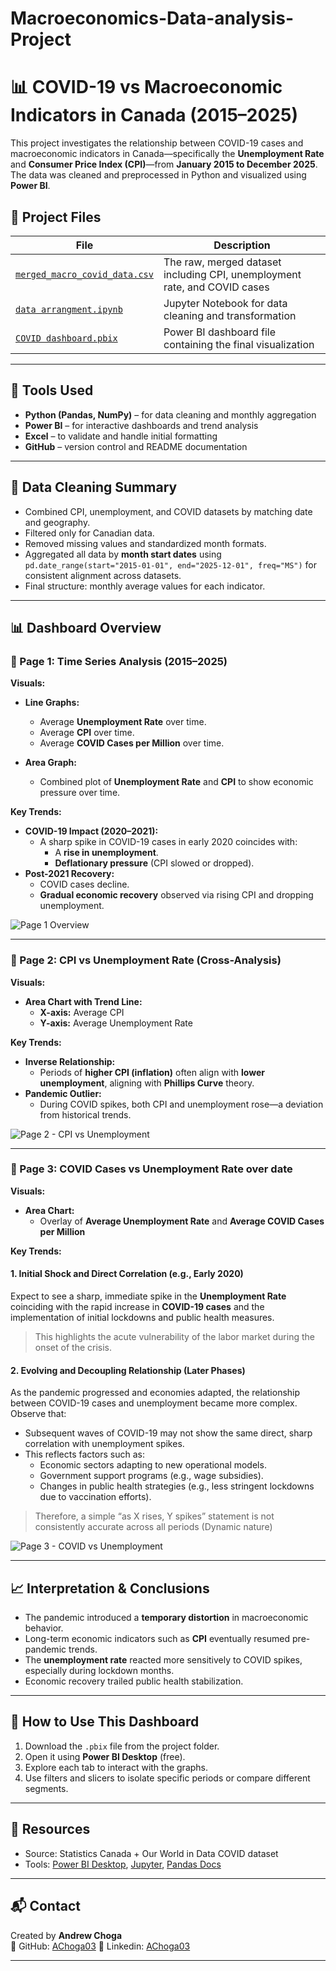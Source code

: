 # Macroeconomics-Data-analysis-Project
# 📊 COVID-19 vs Macroeconomic Indicators in Canada (2015–2025)

This project investigates the relationship between COVID-19 cases and macroeconomic indicators in Canada—specifically the **Unemployment Rate** and **Consumer Price Index (CPI)**—from **January 2015 to December 2025**. The data was cleaned and preprocessed in Python and visualized using **Power BI**.

## 📁 Project Files

| File | Description |
|------|-------------|
| [`merged_macro_covid_data.csv`](./Final_macro_covid_data_corrected.csv) | The raw, merged dataset including CPI, unemployment rate, and COVID cases |
| [`data arrangment.ipynb`](./data%20arrangment%20(2).ipynb) | Jupyter Notebook for data cleaning and transformation |
| [`COVID dashboard.pbix`](./COVID%20dashboard.pbix) | Power BI dashboard file containing the final visualization |

---

## 🔧 Tools Used

- **Python (Pandas, NumPy)** – for data cleaning and monthly aggregation
- **Power BI** – for interactive dashboards and trend analysis
- **Excel** – to validate and handle initial formatting
- **GitHub** – version control and README documentation

---

## 🧼 Data Cleaning Summary

- Combined CPI, unemployment, and COVID datasets by matching date and geography.
- Filtered only for Canadian data.
- Removed missing values and standardized month formats.
- Aggregated all data by **month start dates** using `pd.date_range(start="2015-01-01", end="2025-12-01", freq="MS")` for consistent alignment across datasets.
- Final structure: monthly average values for each indicator.

---

## 📊 Dashboard Overview

### 🔹 Page 1: Time Series Analysis (2015–2025)

**Visuals:**

- **Line Graphs:**
  - Average **Unemployment Rate** over time.
  - Average **CPI** over time.
  - Average **COVID Cases per Million** over time.

- **Area Graph:**
  - Combined plot of **Unemployment Rate** and **CPI** to show economic pressure over time.

**Key Trends:**

- **COVID-19 Impact (2020–2021):**
  - A sharp spike in COVID-19 cases in early 2020 coincides with:
    - A **rise in unemployment**.
    - **Deflationary pressure** (CPI slowed or dropped).
- **Post-2021 Recovery:**
  - COVID cases decline.
  - **Gradual economic recovery** observed via rising CPI and dropping unemployment.

![Page 1 Overview](./Pics/page1.png)

---

### 🔹 Page 2: CPI vs Unemployment Rate (Cross-Analysis)

**Visuals:**

- **Area Chart with Trend Line:**
  - **X-axis:** Average CPI
  - **Y-axis:** Average Unemployment Rate

**Key Trends:**

- **Inverse Relationship:**
  - Periods of **higher CPI (inflation)** often align with **lower unemployment**, aligning with **Phillips Curve** theory.
- **Pandemic Outlier:**
  - During COVID spikes, both CPI and unemployment rose—a deviation from historical trends.

![Page 2 - CPI vs Unemployment](./Pics/unemp-cpi.png)

---

### 🔹 Page 3: COVID Cases vs Unemployment Rate over date

**Visuals:**

- **Area Chart:**
  - Overlay of **Average Unemployment Rate** and **Average COVID Cases per Million**

**Key Trends:**

#### 1. **Initial Shock and Direct Correlation (e.g., Early 2020)**  
Expect to see a sharp, immediate spike in the **Unemployment Rate** coinciding with the rapid increase in **COVID-19 cases** and the implementation of initial lockdowns and public health measures.  
> This highlights the acute vulnerability of the labor market during the onset of the crisis.

#### 2. **Evolving and Decoupling Relationship (Later Phases)**  
As the pandemic progressed and economies adapted, the relationship between COVID-19 cases and unemployment became more complex. Observe that:

- Subsequent waves of COVID-19 may not show the same direct, sharp correlation with unemployment spikes.
- This reflects factors such as:
  - Economic sectors adapting to new operational models.
  - Government support programs (e.g., wage subsidies).
  - Changes in public health strategies (e.g., less stringent lockdowns due to vaccination efforts).

> Therefore, a simple “as X rises, Y spikes” statement is not consistently accurate across all periods (Dynamic nature)

![Page 3 - COVID vs Unemployment](./Pics/unemp-covid-date.png)

---

## 📈 Interpretation & Conclusions

- The pandemic introduced a **temporary distortion** in macroeconomic behavior.
- Long-term economic indicators such as **CPI** eventually resumed pre-pandemic trends.
- The **unemployment rate** reacted more sensitively to COVID spikes, especially during lockdown months.
- Economic recovery trailed public health stabilization.

---

## 🚀 How to Use This Dashboard

1. Download the `.pbix` file from the project folder.
2. Open it using **Power BI Desktop** (free).
3. Explore each tab to interact with the graphs.
4. Use filters and slicers to isolate specific periods or compare different segments.

---

## 📎 Resources

- Source: Statistics Canada + Our World in Data COVID dataset
- Tools: [Power BI Desktop](https://powerbi.microsoft.com/), [Jupyter](https://jupyter.org/), [Pandas Docs](https://pandas.pydata.org/docs/)

---

## 📬 Contact

Created by **Andrew Choga**  
🔗 GitHub: [AChoga03](https://github.com/AChoga03)
📧 Linkedin: [AChoga03]([https://github.com/AChoga03](https://www.linkedin.com/in/andrew-choga/))

---



